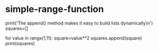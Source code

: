 # simple-range-function
print('The append() method makes it easy to build lists dynamically\n')
squares=[]

for value in range(1,11):
    square=value**2
    squares.append(square)
print(squares)
